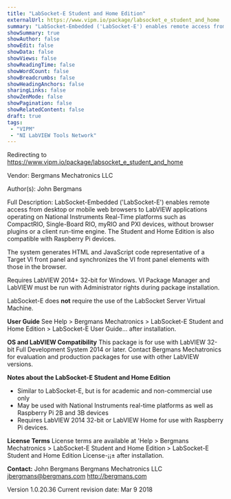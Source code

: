 ```yaml
---
title: "LabSocket-E Student and Home Edition"
externalUrl: https://www.vipm.io/package/labsocket_e_student_and_home
summary: "LabSocket-Embedded ('LabSocket-E') enables remote access from desktop or mobile web browsers to LabVIEW applications operating on National Instruments Real-Time platforms such as CompactRIO, Single-Board RIO, myRIO and PXI devices, without browser plugins or a client run-time engine."
showSummary: true
showAuthor: false
showEdit: false
showData: false
showViews: false
showReadingTime: false
showWordCount: false
showBreadcrumbs: false
showHeadingAnchors: false
sharingLinks: false
showZenMode: false
showPagination: false
showRelatedContent: false
draft: true
tags:
 - "VIPM"
 - "NI LabVIEW Tools Network"
---
```


Redirecting to https://www.vipm.io/package/labsocket_e_student_and_home

Vendor: Bergmans Mechatronics LLC

Author(s): John Bergmans
 
Full Description:
LabSocket-Embedded ('LabSocket-E') enables remote access from desktop or mobile web browsers to LabVIEW applications operating on National Instruments Real-Time platforms such as CompactRIO, Single-Board RIO, myRIO and PXI devices, without browser plugins or a client run-time engine.  The Student and Home Edition is also compatible with Raspberry Pi devices.

The system generates HTML and JavaScript code representative of a Target VI front panel and synchronizes the VI front panel elements with those in the browser.

Requires LabVIEW 2014+ 32-bit for Windows.  VI Package Manager and LabVIEW must be run with Administrator rights during package installation.

LabSocket-E does **not** require the use of the LabSocket Server Virtual Machine.

**User Guide**
See Help > Bergmans Mechatronics > LabSocket-E Student and Home Edition > LabSocket-E User Guide... after installation.  

**OS and LabVIEW Compatibility**
This package is for use with LabVIEW 32-bit Full Development System 2014 or later.  Contact Bergmans Mechatronics for evaluation and production packages for use with other LabVIEW versions.

**Notes about the LabSocket-E Student and Home Edition**
- Similar to LabSocket-E, but is for academic and non-commercial use only
- May be used with National Instruments real-time platforms as well as Raspberry Pi 2B and 3B devices
- Requires LabVIEW 2014 32-bit or LabVIEW Home for use with Raspberry Pi devices.

**License Terms**
License terms are available at 'Help > Bergmans Mechatronics > LabSocket-E Student and Home Edition > LabSocket-E Student and Home Edition License-¡­¡±  after installation.

**Contact:**
John Bergmans
Bergmans Mechatronics LLC
jbergmans@bergmans.com
http://bergmans.com

Version 1.0.20.36
Current revision date: Mar 9 2018